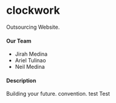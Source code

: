 # clockwork
Outsourcing Website.


#### Our Team

- Jirah Medina
- Ariel Tulinao
- Neil Medina


#### Description

Building your future.
convention. test
Test